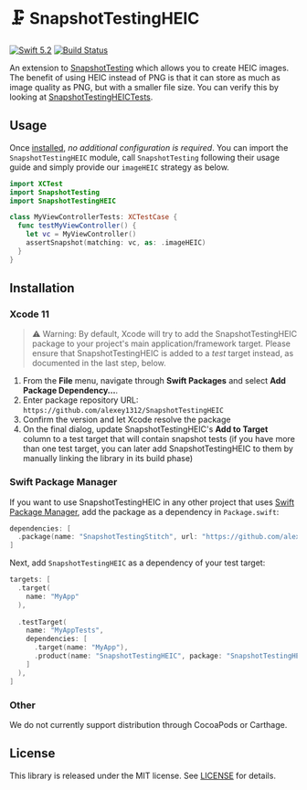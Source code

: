 # 🗜 SnapshotTestingHEIC

[![Swift 5.2](https://img.shields.io/badge/swift-5.2-ED523F.svg?style=flat)](https://swift.org/download/)
[![Build Status](https://img.shields.io/endpoint.svg?url=https%3A%2F%2Factions-badge.atrox.dev%2Falexey1312%2FSnapshotTestingHEIC%2Fbadge&style=flat)](https://actions-badge.atrox.dev/alexey1312/SnapshotTestingHEIC/goto)

An extension to [SnapshotTesting](https://github.com/pointfreeco/swift-snapshot-testing) which allows you to create HEIC images.
The benefit of using HEIC instead of PNG is that it can store as much as image quality as PNG, but with a smaller file size.
You can verify this by looking at [SnapshotTestingHEICTests](Tests/SnapshotTestingHEICTests/__Snapshots__/SnapshotTestingHEICTests).

## Usage

Once [installed](#installation), _no additional configuration is required_. You can import the `SnapshotTestingHEIC` module, call `SnapshotTesting` following their usage guide and simply provide our `imageHEIC` strategy as below.

```swift
import XCTest
import SnapshotTesting
import SnapshotTestingHEIC

class MyViewControllerTests: XCTestCase {
  func testMyViewController() {
    let vc = MyViewController()
    assertSnapshot(matching: vc, as: .imageHEIC)
  }
}
```

## Installation

### Xcode 11

> ⚠️ Warning: By default, Xcode will try to add the SnapshotTestingHEIC package to your project's main application/framework target. Please ensure that SnapshotTestingHEIC is added to a _test_ target instead, as documented in the last step, below.
 1. From the **File** menu, navigate through **Swift Packages** and select **Add Package Dependency…**.
 2. Enter package repository URL: `https://github.com/alexey1312/SnapshotTestingHEIC`
 3. Confirm the version and let Xcode resolve the package
 4. On the final dialog, update SnapshotTestingHEIC's **Add to Target** column to a test target that will contain snapshot tests (if you have more than one test target, you can later add SnapshotTestingHEIC to them by manually linking the library in its build phase)

### Swift Package Manager

If you want to use SnapshotTestingHEIC in any other project that uses [Swift Package Manager](https://swift.org/package-manager/), add the package as a dependency in `Package.swift`:

```swift
dependencies: [
  .package(name: "SnapshotTestingStitch", url: "https://github.com/alexey1312/SnapshotTestingHEIC.git", from: "1.0.0"),
]
```

Next, add `SnapshotTestingHEIC` as a dependency of your test target:

```swift
targets: [
  .target(
    name: "MyApp"
  ),
  
  .testTarget(
    name: "MyAppTests", 
    dependencies: [
      .target(name: "MyApp"),
      .product(name: "SnapshotTestingHEIC", package: "SnapshotTestingHEIC"),
    ]
  ),
]
```

### Other

We do not currently support distribution through CocoaPods or Carthage.

## License

This library is released under the MIT license. See [LICENSE](LICENSE) for details.
